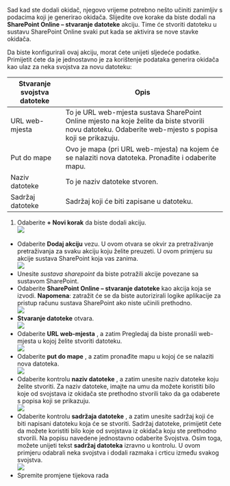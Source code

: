 Sad kad ste dodali okidač, njegovo vrijeme potrebno nešto učiniti zanimljiv s podacima koji je generirao okidača. Slijedite ove korake da biste dodali na **SharePoint Online – stvaranje datoteke** akciju. Time će stvoriti datoteku u sustavu SharePoint Online svaki put kada se aktivira se nove stavke okidača. 

Da biste konfigurirali ovaj akciju, morat ćete unijeti sljedeće podatke. Primijetit ćete da je jednostavno je za korištenje podataka generira okidača kao ulaz za neka svojstva za novu datoteku:

|Stvaranje svojstva datoteke|Opis|
|---|---|
|URL web-mjesta|To je URL web-mjesta sustava SharePoint Online mjesto na koje želite da biste stvorili novu datoteku. Odaberite web-mjesto s popisa koji se prikazuju.|
|Put do mape|Ovo je mapa (pri URL web-mjesta) na kojem će se nalaziti nova datoteka. Pronađite i odaberite mapu.|
|Naziv datoteke|To je naziv datoteke stvoren.|
|Sadržaj datoteke|Sadržaj koji će biti zapisane u datoteku.|

1. Odaberite **+ Novi korak** da biste dodali akciju.  
![](./media/connectors-create-api-sharepointonline/action-1.png)  
- Odaberite **Dodaj akciju** vezu. U ovom otvara se okvir za pretraživanje pretraživanja za svaku akciju koju želite preuzeti. U ovom primjeru su akcije sustava SharePoint koja vas zanima.    
![](./media/connectors-create-api-sharepointonline/action-2.png)    
- Unesite *sustava sharepoint* da biste potražili akcije povezane sa sustavom SharePoint.
- Odaberite **SharePoint Online – stvaranje datoteke** kao akcija koja se izvodi.   **Napomena**: zatražit će se da biste autorizirali logike aplikacije za pristup računu sustava SharePoint ako niste učinili prethodno.    
![](./media/connectors-create-api-sharepointonline/action-3.png)    
- **Stvaranje datoteke** otvara.   
![](./media/connectors-create-api-sharepointonline/action-4.png)     
- Odaberite **URL web-mjesta** , a zatim Pregledaj da biste pronašli web-mjesta u kojoj želite stvoriti datoteku.     
![](./media/connectors-create-api-sharepointonline/action-5.png)  
- Odaberite **put do mape** , a zatim pronađite mapu u kojoj će se nalaziti nova datoteka.  
![](./media/connectors-create-api-sharepointonline/action-6.png)  
- Odaberite kontrolu **naziv datoteke** , a zatim unesite naziv datoteke koju želite stvoriti. Za naziv datoteke, imajte na umu da možete koristiti bilo koje od svojstava iz okidača ste prethodno stvorili tako da ga odaberete s popisa koji se prikazuju.     
![](./media/connectors-create-api-sharepointonline/action-7.png)  
- Odaberite kontrolu **sadržaja datoteke** , a zatim unesite sadržaj koji će biti napisani datoteku koja će se stvoriti. Sadržaj datoteke, primijetit ćete da možete koristiti bilo koje od svojstava iz okidača koju ste prethodno stvorili. Na popisu navedene jednostavno odaberite Svojstva. Osim toga, možete unijeti tekst **sadržaj datoteka** izravno u kontrolu. U ovom primjeru odabrali neka svojstva i dodali razmaka i crticu između svakog svojstva.        
![](./media/connectors-create-api-sharepointonline/action-8.png)  
- Spremite promjene tijekova rada  
